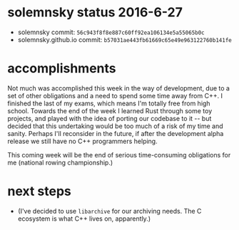 # solemnsky status 2016-6-27

 * solemnsky commit: `56c943f8f8e887c60ff92ea106134e5a55065b0c`
 * solemnsky.github.io commit: `b57031ae443fb61669c65e49e963122760b141fe`

# accomplishments

Not much was accomplished this week in the way of development, due to a set of other obligations and a need to spend some time away from C++. I finished the last of my exams, which means I'm totally free from high school. Towards the end of the week I learned Rust through some toy projects, and played with the idea of porting our codebase to it -- but decided that this undertaking would be too much of a risk of my time and sanity. Perhaps I'll reconsider in the future, if after the development alpha release we still have no C++ programmers helping.

This coming week will be the end of serious time-consuming obligations for me (national rowing championship.)

# next steps

* (I've decided to use `libarchive` for our archiving needs. The C ecosystem is what C++ lives on, apparently.) 
